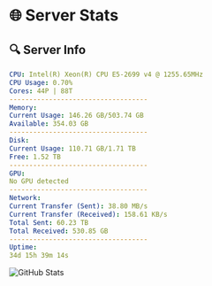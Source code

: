 # 🌐 Server Stats
## 🔍 Server Info
```yaml
CPU: Intel(R) Xeon(R) CPU E5-2699 v4 @ 1255.65MHz
CPU Usage: 0.70%
Cores: 44P | 88T
-----------------------------------
Memory:
Current Usage: 146.26 GB/503.74 GB
Available: 354.03 GB
-----------------------------------
Disk:
Current Usage: 110.71 GB/1.71 TB
Free: 1.52 TB
-----------------------------------
GPU:
No GPU detected
-----------------------------------
Network:
Current Transfer (Sent): 38.80 MB/s
Current Transfer (Received): 158.61 KB/s
Total Sent: 60.23 TB
Total Received: 530.85 GB
-----------------------------------
Uptime:
34d 15h 39m 14s
```
![GitHub Stats](https://img.shields.io/badge/Updated-2025-04-11_13:02:03-blue)